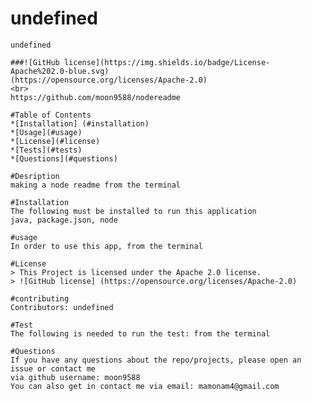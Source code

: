 # undefined
    undefined

    ###![GitHub license](https://img.shields.io/badge/License-Apache%202.0-blue.svg) 
    (https://opensource.org/licenses/Apache-2.0)
    <br>
    https://github.com/moon9588/nodereadme

    #Table of Contents
    *[Installation] (#installation)
    *[Usage](#usage)
    *[License](#license)
    *[Tests](#tests)
    *[Questions](#questions)

    #Desription
    making a node readme from the terminal 

    #Installation
    The following must be installed to run this application
    java, package.json, node

    #usage
    In order to use this app, from the terminal

    #License 
    > This Project is licensed under the Apache 2.0 license.
    > ![GitHub license] (https://opensource.org/licenses/Apache-2.0)

    #contributing
    Contributors: undefined

    #Test
    The following is needed to run the test: from the terminal 

    #Questions
    If you have any questions about the repo/projects, please open an issue or contact me 
    via github username: moon9588
    You can also get in contact me via email: mamonam4@gmail.com


    
    